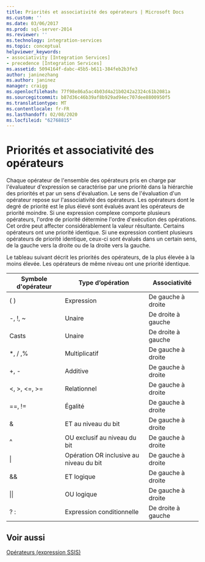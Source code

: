 ```yaml
---
title: Priorités et associativité des opérateurs | Microsoft Docs
ms.custom: ''
ms.date: 03/06/2017
ms.prod: sql-server-2014
ms.reviewer: ''
ms.technology: integration-services
ms.topic: conceptual
helpviewer_keywords:
- associativity [Integration Services]
- precedence [Integration Services]
ms.assetid: 5094164f-dabc-45b5-b611-384feb2b3fe3
author: janinezhang
ms.author: janinez
manager: craigg
ms.openlocfilehash: 77f98e86a5ac4b03d4a21b0242a2324c61b2081a
ms.sourcegitcommit: b87d36c46b39af8b929ad94ec707dee8800950f5
ms.translationtype: MT
ms.contentlocale: fr-FR
ms.lasthandoff: 02/08/2020
ms.locfileid: "62768815"
---
```

# <a name="operator-precedence-and-associativity"></a>Priorités et associativité des opérateurs
  Chaque opérateur de l'ensemble des opérateurs pris en charge par l'évaluateur d'expression se caractérise par une priorité dans la hiérarchie des priorités et par un sens d'évaluation. Le sens de l'évaluation d'un opérateur repose sur l'associativité des opérateurs. Les opérateurs dont le degré de priorité est le plus élevé sont évalués avant les opérateurs de priorité moindre. Si une expression complexe comporte plusieurs opérateurs, l'ordre de priorité détermine l'ordre d'exécution des opérations. Cet ordre peut affecter considérablement la valeur résultante. Certains opérateurs ont une priorité identique. Si une expression contient plusieurs opérateurs de priorité identique, ceux-ci sont évalués dans un certain sens, de la gauche vers la droite ou de la droite vers la gauche.  
  
 Le tableau suivant décrit les priorités des opérateurs, de la plus élevée à la moins élevée. Les opérateurs de même niveau ont une priorité identique.  
  
|Symbole d'opérateur|Type d’opération|Associativité|  
|---------------------|-----------------------|-------------------|  
|( )|Expression|De gauche à droite|  
|-, !, ~|Unaire|De droite à gauche|  
|Casts|Unaire|De droite à gauche|  
|*, / ,%|Multiplicatif|De gauche à droite|  
|+, -|Additive|De gauche à droite|  
|\<, >, \<=, >=|Relationnel|De gauche à droite|  
|==, !=|Égalité|De gauche à droite|  
|&|ET au niveau du bit|De gauche à droite|  
|^|OU exclusif au niveau du bit|De gauche à droite|  
|&#124;|Opération OR inclusive au niveau du bit|De gauche à droite|  
|&&|ET logique|De gauche à droite|  
|&#124;&#124;|OU logique|De gauche à droite|  
|? :|Expression conditionnelle|De droite à gauche|  
  
## <a name="see-also"></a>Voir aussi  
 [Opérateurs &#40;expression SSIS&#41;](operators-ssis-expression.md)  
  
  
